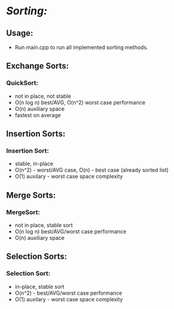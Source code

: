 # *Sorting:*
## Usage: 
- Run main.cpp to run all implemented sorting methods.

## Exchange Sorts:
### QuickSort:
- not in place, not stable
- O(n log n) best/AVG, O(n^2) worst case performance
- O(n) auxiliary space
- fastest on average

## Insertion Sorts:
### Insertion Sort:
- stable, in-place
- O(n^2) - worst/AVG case, O(n) - best case (already sorted list)
- O(1) auxilary - worst case space complexity

## Merge Sorts:
### MergeSort:
- not in place, stable sort
- O(n log n) best/AVG/worst case performance
- O(n) auxiliary space

## Selection Sorts:
### Selection Sort:
- in-place, stable sort
- O(n^2) - best/AVG/worst case performance
- O(1) auxilary - worst case space complexity

